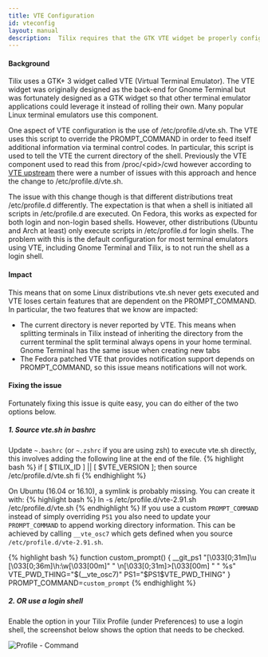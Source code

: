 ```yaml
---
title: VTE Configuration
id: vteconfig
layout: manual
description:  Tilix requires that the GTK VTE widget be properly configured in order to work optimally. Unfortunately a number of Linux distributions such as Ubuntu fail to do so by default requiring manual intervention to correct. 
---
```

#### Background

Tilix uses a GTK+ 3 widget called VTE (Virtual Terminal Emulator). The VTE widget was originally designed as the back-end for Gnome Terminal but was fortunately designed as a GTK widget so that other terminal emulator applications could leverage it instead of rolling their own. Many popular Linux terminal emulators use this component.

One aspect of VTE configuration is the use of /etc/profile.d/vte.sh. The VTE uses this script to override the PROMPT_COMMAND in order to feed itself additional information via terminal control codes. In particular, this script is used to tell the VTE the current directory of the shell. Previously the VTE component used to read this from /proc/&lt;pid&gt;/cwd however according to [VTE upstream](https://bugzilla.gnome.org/show_bug.cgi?id=697475) there were a number of issues with this approach and hence the change to /etc/profile.d/vte.sh.

The issue with this change though is that different distributions treat /etc/profile.d differently. The expectation is that when a shell is initiated all scripts in /etc/profile.d are executed. On Fedora, this works as expected for both login and non-login based shells. However, other distributions (Ubuntu and Arch at least) only execute scripts in /etc/profile.d for login shells. The problem with this is the default configuration for most terminal emulators using VTE, including Gnome Terminal and Tilix, is to not run the shell as a login shell.

#### Impact

This means that on some Linux distributions vte.sh never gets executed and VTE loses certain features that are dependent on the PROMPT_COMMAND. In particular, the two features that we know are impacted:

* The current directory is never reported by VTE. This means when splitting terminals in Tilix instead of inheriting the directory from the current terminal the split terminal always opens in your home terminal. Gnome Terminal has the same issue when creating new tabs
* The Fedora patched VTE that provides notification support depends on PROMPT_COMMAND, so this issue means notifications will not work.

#### Fixing the issue

Fortunately fixing this issue is quite easy, you can do either of the two options below.

##### 1. Source vte.sh in bashrc

Update ```~.bashrc``` (or ```~.zshrc``` if you are using zsh) to execute vte.sh directly, this involves adding the following line at the end of the file.
{% highlight bash %}
if [ $TILIX_ID ] || [ $VTE_VERSION ]; then
        source /etc/profile.d/vte.sh
fi
{% endhighlight %}

On Ubuntu (16.04 or 16.10), a symlink is probably missing. You can create it with: 
{% highlight bash %}
ln -s /etc/profile.d/vte-2.91.sh /etc/profile.d/vte.sh
{% endhighlight %}
If you use a custom `PROMPT_COMMAND` instead of simply overriding `PS1` you also
need to update your `PROMPT_COMMAND` to append working directory information.
This can be achieved by calling `__vte_osc7` which gets defined when you source
`/etc/profile.d/vte-2.91.sh`.

{% highlight bash %}
function custom_prompt() {
  __git_ps1 "\[\033[0;31m\]\u \[\033[0;36m\]\h:\w\[\033[00m\]" " \n\[\033[0;31m\]>\[\033[00m\] " " %s"
  VTE_PWD_THING="$(__vte_osc7)"
  PS1="$PS1$VTE_PWD_THING"
}
PROMPT_COMMAND=`custom_prompt`
{% endhighlight %}

##### 2. OR use a login shell

Enable the option in your Tilix Profile (under Preferences) to use a login shell, the screenshot below shows the option that needs to be checked.

![Profile - Command](https://gnunn1.github.io/tilix-web/assets/images/manual/tilix_login_shell.png)
